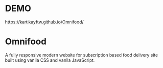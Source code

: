 # DEMO
https://kartikayftw.github.io/Omnifood/
# Omnifood
A fully responsive modern website for subscription based food delivery site built using vanila CSS and vanila JavaScript.

